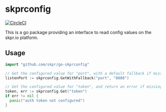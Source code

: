 # skprconfig

[![CircleCI](https://circleci.com/gh/skpr/go-skprconfig.svg?style=svg)](https://circleci.com/gh/skpr/go-skprconfig)

This is a go package providing an interface to read config values on the skpr.io platform.

## Usage

```go
import "github.com/skpr/go-skprconfig"

// Get the configured value for "port", with a default fallback if missing.
listenPort := skprconfig.GetWithFallback("port", "8888")

// Get the configured value for "token", and return an error if missing.
token, err := skprconfig.Get("token")
if err != nil {
  panic("auth token not configured")
}
```
